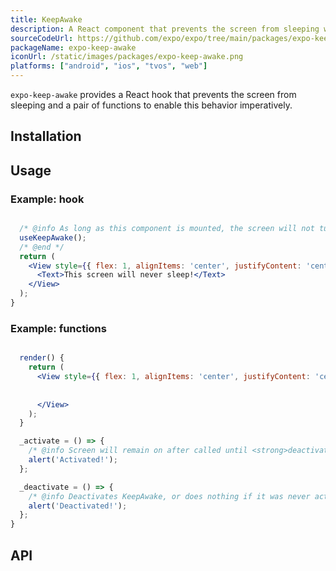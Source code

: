 ```yaml
---
title: KeepAwake
description: A React component that prevents the screen from sleeping when rendered.
sourceCodeUrl: https://github.com/expo/expo/tree/main/packages/expo-keep-awake
packageName: expo-keep-awake
iconUrl: /static/images/packages/expo-keep-awake.png
platforms: ["android", "ios", "tvos", "web"]
---
```


`expo-keep-awake` provides a React hook that prevents the screen from sleeping and a pair of functions to enable this behavior imperatively.

## Installation

## Usage

### Example: hook

```jsx

  /* @info As long as this component is mounted, the screen will not turn off from being idle. */
  useKeepAwake();
  /* @end */
  return (
    <View style={{ flex: 1, alignItems: 'center', justifyContent: 'center' }}>
      <Text>This screen will never sleep!</Text>
    </View>
  );
}
```

### Example: functions

```jsx

  render() {
    return (
      <View style={{ flex: 1, alignItems: 'center', justifyContent: 'center' }}>
        
        
      </View>
    );
  }

  _activate = () => {
    /* @info Screen will remain on after called until <strong>deactivateKeepAwake()</strong> is called. */ activateKeepAwake(); /* @end */
    alert('Activated!');
  };

  _deactivate = () => {
    /* @info Deactivates KeepAwake, or does nothing if it was never activated. */ deactivateKeepAwake(); /* @end */
    alert('Deactivated!');
  };
}
```

## API

```js

```